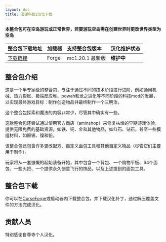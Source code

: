 ```yaml
---
layout: doc
title: 渴望科技2汉化下载
---
```


**本整合包可在空岛游玩或正常世界，若要游玩空岛需在创建世界时更改世界类型为空岛**

| 整合包下载地址                                                              | 加载器 | 支持整合包版本  | 汉化维护状态 |
| :-------------------------------------------------------------------------- | :----- | :-------------- | :----------- |
| [下载链接](https://www.curseforge.com/minecraft/modpacks/hungry-for-tech-2) | Forge  | mc1.20.1 最新版 | **维护中**   |

<DownloadLinks :methods="[
  { id: 'baidu-drive', text: '下载汉化', icon: '/imgs/svg/baidu-drive.svg', link: 'https://pan.baidu.com/s/1OI533N2IMHssFsoGm5o0lg?pwd=x068#list/path=%2F%E8%87%AA%E5%B0%8A%E5%AF%BA%E6%B1%89%E5%8C%96%E5%85%A8%E9%9B%86%2F1.20.x' },
  { id: 'bilibili', text: '专栏介绍', icon: '/imgs/svg/bilibili.svg', link: 'https://www.bilibili.com/read/cv37971713' },
  { id: 'lazy', text: '懒汉下载', icon: '/imgs/lazydl.png', link: 'https://pan.baidu.com/s/1OI533N2IMHssFsoGm5o0lg?pwd=x068#list/path=%2F%E8%87%AA%E5%B0%8A%E5%AF%BA%E6%B1%89%E5%8C%96%E5%85%A8%E9%9B%86%2F1.20.x' }
]" />

## 整合包介绍

这是一个半专家级的整合包，专注于通过不同的技术阶段进行进阶，例如通用机械、热力膨胀、极端反应堆、powah和龙之进化等不同阶段的科技mod的发展，以实现最终游戏目标：制作创造物品并最终制作一个三明治。

这个整合包探索和魔法的内容非常少，尽管其中确实有一些。

这款整合包还尝试通过使用官方商店（aminshop）来修复枯燥的早期游戏体验，提供无限免费的基础资源，如铁、铜、金和其他物品，如红石、钻石，甚至一些模组材料，如原锡、镍和铅。

该整合包还包含许多更改配方、自定义面包工具和其他自定义物品（尽管它们主要用于制作）。

玩家将从一套慷慨的起始装备开始，其中包含一个背包、一个购物平板、64个面包、一些火把、一个提供永久创意飞行的饰品，以及上述提到的面包工具。

## 整合包下载

你可以在[CurseForge](https://www.curseforge.com/minecraft/modpacks/hungry-for-tech-2)或启动器内下载整合包，并下载汉化补丁，通过解压覆盖文件的方法完成汉化。

## 贡献人员

特别感谢自尊寺个人汉化。

<DocSupport />
